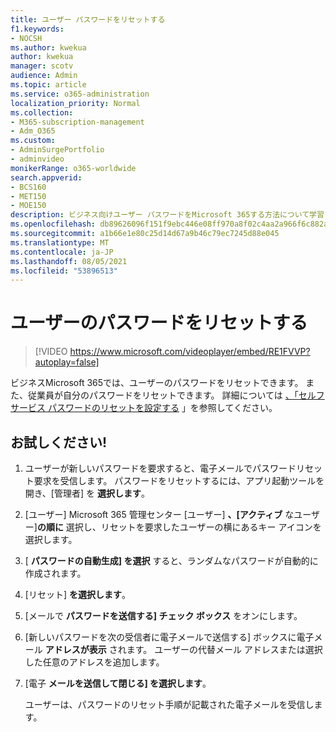 ```yaml
---
title: ユーザー パスワードをリセットする
f1.keywords:
- NOCSH
ms.author: kwekua
author: kwekua
manager: scotv
audience: Admin
ms.topic: article
ms.service: o365-administration
localization_priority: Normal
ms.collection:
- M365-subscription-management
- Adm_O365
ms.custom:
- AdminSurgePortfolio
- adminvideo
monikerRange: o365-worldwide
search.appverid:
- BCS160
- MET150
- MOE150
description: ビジネス向けユーザー パスワードをMicrosoft 365する方法について学習します。
ms.openlocfilehash: db89626096f151f9ebc446e08ff970a8f02c4aa2a966f6c882a7012745b96f07
ms.sourcegitcommit: a1b66e1e80c25d14d67a9b46c79ec7245d88e045
ms.translationtype: MT
ms.contentlocale: ja-JP
ms.lasthandoff: 08/05/2021
ms.locfileid: "53896513"
---
```

# <a name="reset-passwords-for-your-users"></a>ユーザーのパスワードをリセットする

> [!VIDEO https://www.microsoft.com/videoplayer/embed/RE1FVVP?autoplay=false]

ビジネスMicrosoft 365では、ユーザーのパスワードをリセットできます。 また、従業員が自分のパスワードをリセットできます。 詳細については [、「セルフサービス パスワードのリセットを設定する](set-up-self-serve-password-reset.md) 」を参照してください。

## <a name="try-it"></a>お試しください!

1. ユーザーが新しいパスワードを要求すると、電子メールでパスワードリセット要求を受信します。 パスワードをリセットするには、アプリ起動ツールを開き、[管理者] を **選択します**。
1. [ユーザー] Microsoft 365 管理センター [ユーザー] **、[アクティブ** なユーザー]**の順に** 選択し、リセットを要求したユーザーの横にあるキー アイコンを選択します。
1. [ **パスワードの自動生成] を選択** すると、ランダムなパスワードが自動的に作成されます。
1. [リセット] **を選択します**。
1. [メールで **パスワードを送信する] チェック ボックス** をオンにします。
1. [新しいパスワードを次の受信者に電子メールで送信する] ボックスに電子メール **アドレスが表示** されます。 ユーザーの代替メール アドレスまたは選択した任意のアドレスを追加します。
1. [電子 **メールを送信して閉じる] を選択します**。

    ユーザーは、パスワードのリセット手順が記載された電子メールを受信します。